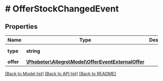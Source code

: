 # # OfferStockChangedEvent

## Properties

Name | Type | Description | Notes
------------ | ------------- | ------------- | -------------
**type** | **string** |  | [optional] [default to 'OFFER_STOCK_CHANGED']
**offer** | [**\Phobetor\Allegro\Model\OfferEventExternalOffer**](OfferEventExternalOffer.md) |  |

[[Back to Model list]](../../README.md#models) [[Back to API list]](../../README.md#endpoints) [[Back to README]](../../README.md)

